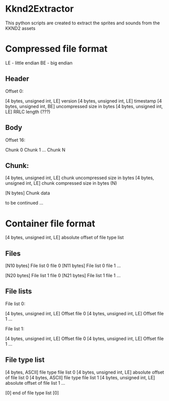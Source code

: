 # Kknd2Extractor
This python scripts are created to extract the sprites and sounds from the KKND2 assets

Compressed file format
======================

LE - little endian
BE - big endian

Header
------

Offset 0:

[4 bytes, unsigned int, LE]     version
[4 bytes, unsigned int, LE]     timestamp
[4 bytes, unsigned int, BE]     uncompressed size in bytes
[4 bytes, unsigned int, LE]     RRLC length (???)

Body
----

Offset 16:

Chunk 0
Chunk 1
...
Chunk N

Chunk:
------

[4 bytes, unsigned int, LE]     chunk uncompressed size in bytes
[4 bytes, unsigned int, LE]     chunk compressed size in bytes (N)

[N bytes]                       Chunk data

to be continued ...

Container file format
=====================

[4 bytes, unsigned int, LE]     absolute offset of file type list

Files
-----

[N10 bytes]                     File list 0 file 0
[N11 bytes]                     File list 0 file 1
...

[N20 bytes]                     File list 1 file 0
[N21 bytes]                     File list 1 file 1
...

File lists
----------

File list 0:

[4 bytes, unsigned int, LE]     Offset file 0
[4 bytes, unsigned int, LE]     Offset file 1
...

File list 1:

[4 bytes, unsigned int, LE]     Offset file 0
[4 bytes, unsigned int, LE]     Offset file 1
...


File type list
--------------

[4 bytes, ASCII]                file type file list 0
[4 bytes, unsigned int, LE]     absolute offset of file list 0
[4 bytes, ASCII]                file type file list 1
[4 bytes, unsigned int, LE]     absolute offset of file list 1
...

[0]                             end of file type list
[0]


